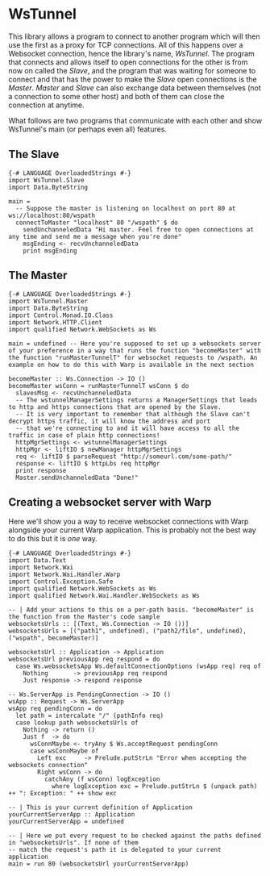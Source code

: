 WsTunnel
===

This library allows a program to connect to another program which will then use the first as a proxy for TCP connections. All of this happens over a Websocket connection, hence the library's name, *WsTunnel*.
The program that connects and allows itself to open connections for the other is from now on called the *Slave*, and the program that was waiting for someone to connect and that has the power to make the *Slave* open connections is the *Master*. *Master* and *Slave* can also exchange data between themselves (not a connection to some other host) and both of them can close the connection at anytime.
  

What follows are two programs that communicate with each other and show WsTunnel's main (or perhaps even all) features.

The Slave
---
    {-# LANGUAGE OverloadedStrings #-}
    import WsTunnel.Slave
    import Data.ByteString

    main =
      -- Suppose the master is listening on localhost on port 80 at ws://localhost:80/wspath
      connectToMaster "localhost" 80 "/wspath" $ do
        sendUnchanneledData "Hi master. Feel free to open connections at any time and send me a message when you're done"
        msgEnding <- recvUnchanneledData
        print msgEnding

The Master
---
    {-# LANGUAGE OverloadedStrings #-}
    import WsTunnel.Master
    import Data.ByteString
    import Control.Monad.IO.Class
    import Network.HTTP.Client
    import qualified Network.WebSockets as Ws

    main = undefined -- Here you're supposed to set up a websockets server of your preference in a way that runs the function "becomeMaster" with the function "runMasterTunnelT" for websocket requests to /wspath. An example on how to do this with Warp is available in the next section

    becomeMaster :: Ws.Connection -> IO ()
    becomeMaster wsConn = runMasterTunnelT wsConn $ do
      slavesMsg <- recvUnchanneledData
      -- The wstunnelManagerSettings returns a ManagerSettings that leads to http and https connections that are opened by the Slave.
      -- It is very important to remember that although the Slave can't decrypt https traffic, it will know the address and port
      -- that we're connecting to and it will have access to all the traffic in case of plain http connections!
      httpMgrSettings <- wstunnelManagerSettings
      httpMgr <- liftIO $ newManager httpMgrSettings
      req <- liftIO $ parseRequest "http://someurl.com/some-path/"
      response <- liftIO $ httpLbs req httpMgr
      print response
      Master.sendUnchanneledData "Done!"

Creating a websocket server with Warp
---

Here we'll show you a way to receive websocket connections with Warp alongside your current Warp application. This is probably not the best way to do this but it is _one_ way.

    {-# LANGUAGE OverloadedStrings #-}
    import Data.Text
    import Network.Wai
    import Network.Wai.Handler.Warp
    import Control.Exception.Safe
    import qualified Network.WebSockets as Ws
    import qualified Network.Wai.Handler.WebSockets as Ws

    -- | Add your actions to this on a per-path basis. "becomeMaster" is the function from the Master's code sample
    websocketsUrls :: [(Text, Ws.Connection -> IO ())]
    websocketsUrls = [("path1", undefined), ("path2/file", undefined), ("wspath", becomeMaster)]

    websocketsUrl :: Application -> Application
    websocketsUrl previousApp req respond = do
      case Ws.websocketsApp Ws.defaultConnectionOptions (wsApp req) req of
        Nothing       -> previousApp req respond
        Just response -> respond response

    -- Ws.ServerApp is PendingConnection -> IO ()
    wsApp :: Request -> Ws.ServerApp
    wsApp req pendingConn = do
      let path = intercalate "/" (pathInfo req)
      case lookup path websocketsUrls of
        Nothing -> return ()
        Just f  -> do
          wsConnMaybe <- tryAny $ Ws.acceptRequest pendingConn
          case wsConnMaybe of
            Left exc     -> Prelude.putStrLn "Error when accepting the websockets connection"
            Right wsConn -> do
              catchAny (f wsConn) logException
                where logException exc = Prelude.putStrLn $ (unpack path) ++ ": Exception: " ++ show exc
    
    -- | This is your current definition of Application
    yourCurrentServerApp :: Application
    yourCurrentServerApp = undefined

    -- | Here we put every request to be checked against the paths defined in "websocketsUrls". If none of them
    -- match the request's path it is delegated to your current application
    main = run 80 (websocketsUrl yourCurrentServerApp)